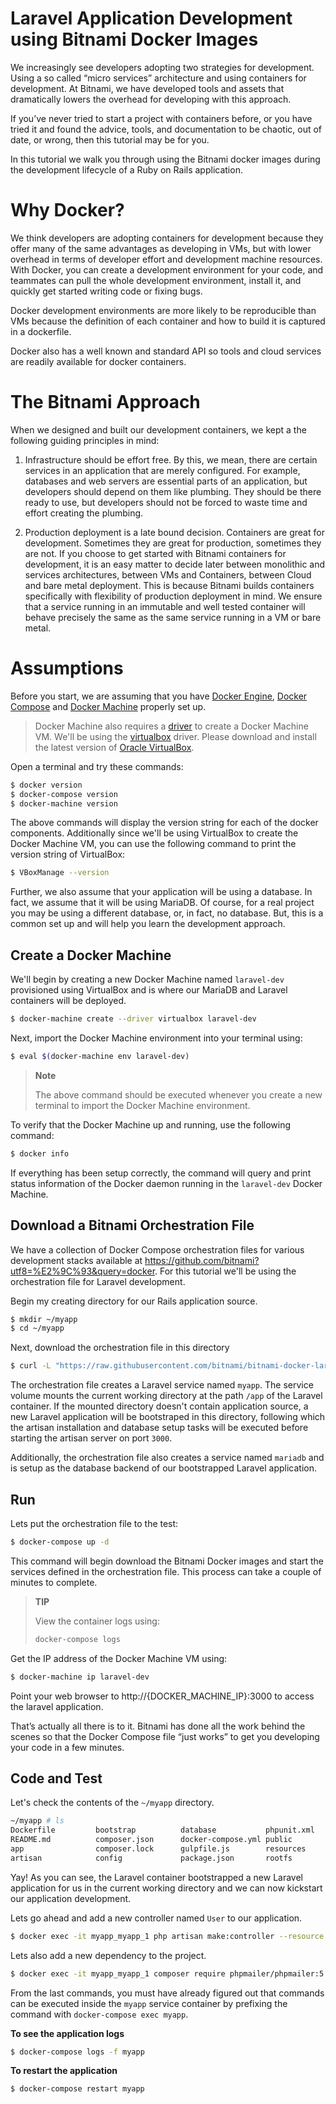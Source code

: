 # Laravel Application Development using Bitnami Docker Images

We increasingly see developers adopting two strategies for development. Using a so called “micro services” architecture and using containers for development. At Bitnami, we have developed tools and assets that dramatically lowers the overhead for developing with this approach.

If you’ve never tried to start a project with containers before, or you have tried it and found the advice, tools, and documentation to be chaotic, out of date, or wrong, then this tutorial may be for you.

In this tutorial we walk you through using the Bitnami docker images during the development lifecycle of a Ruby on Rails application.

# Why Docker?

We think developers are adopting containers for development because they offer many of the same advantages as developing in VMs, but with lower overhead in terms of developer effort and development machine resources. With Docker, you can create a development environment for your code, and teammates can pull the whole development environment, install it, and quickly get started writing code or fixing bugs.

Docker development environments are more likely to be reproducible than VMs because the definition of each container and how to build it is captured in a dockerfile.

Docker also has a well known and standard API so tools and cloud services are readily available for docker containers.

# The Bitnami Approach

When we designed and built our development containers, we kept a the following guiding principles in mind:

1. Infrastructure should be effort free. By this, we mean, there are certain services in an application that are merely configured. For example, databases and web servers are essential parts of an application, but developers should depend on them like plumbing. They should be there ready to use, but developers should not be forced to waste time and effort creating the plumbing.

2. Production deployment is a late bound decision. Containers are great for development. Sometimes they are great for production, sometimes they are not. If you choose to get started with Bitnami containers for development, it is an easy matter to decide later between monolithic and services architectures, between VMs and Containers, between Cloud and bare metal deployment. This is because Bitnami builds containers specifically with flexibility of production deployment in mind. We ensure that a service running in an immutable and well tested container will behave precisely the same as the same service running in a VM or bare metal.

# Assumptions

Before you start, we are assuming that you have [Docker Engine](https://www.docker.com/products/docker-engine), [Docker Compose](https://www.docker.com/products/docker-compose) and [Docker Machine](https://www.docker.com/products/docker-machine) properly set up.

> Docker Machine also requires a [driver](https://docs.docker.com/machine/drivers/) to create a Docker Machine VM. We'll be using the [virtualbox](https://docs.docker.com/machine/drivers/virtualbox/) driver. Please download and install the latest version of [Oracle VirtualBox](https://www.virtualbox.org).

Open a terminal and try these commands:

```bash
$ docker version
$ docker-compose version
$ docker-machine version
```

The above commands will display the version string for each of the docker components. Additionally since we'll be using VirtualBox to create the Docker Machine VM, you can use the following command to print the version string of VirtualBox:

```bash
$ VBoxManage --version
```

Further, we also assume that your application will be using a database. In fact, we assume that it will be using MariaDB. Of course, for a real project you may be using a different database, or, in fact, no database. But, this is a common set up and will help you learn the development approach.

## Create a Docker Machine

We'll begin by creating a new Docker Machine named `laravel-dev` provisioned using VirtualBox and is where our MariaDB and Laravel containers will be deployed.

```bash
$ docker-machine create --driver virtualbox laravel-dev
```

Next, import the Docker Machine environment into your terminal using:

```bash
$ eval $(docker-machine env laravel-dev)
```

> **Note**
>
> The above command should be executed whenever you create a new terminal to import the Docker Machine environment.

To verify that the Docker Machine up and running, use the following command:

```bash
$ docker info
```

If everything has been setup correctly, the command will query and print status information of the Docker daemon running in the `laravel-dev` Docker Machine.

## Download a Bitnami Orchestration File

We have a collection of Docker Compose orchestration files for various development stacks available at https://github.com/bitnami?utf8=%E2%9C%93&query=docker. For this tutorial we'll be using the orchestration file for Laravel development.

Begin my creating directory for our Rails application source.

```bash
$ mkdir ~/myapp
$ cd ~/myapp
```

Next, download the orchestration file in this directory

```bash
$ curl -L "https://raw.githubusercontent.com/bitnami/bitnami-docker-laravel/master/docker-compose.yml" > docker-compose.yml
```

The orchestration file creates a Laravel service named `myapp`. The service volume mounts the current working directory at the path `/app` of the Laravel container. If the mounted directory doesn't contain application source, a new Laravel application will be bootstraped in this directory, following which the artisan installation and database setup tasks will be executed before starting the artisan server on port `3000`.

Additionally, the orchestration file also creates a service named `mariadb` and is setup as the database backend of our bootstrapped Laravel application.

## Run

Lets put the orchestration file to the test:

```bash
$ docker-compose up -d
```

This command will begin download the Bitnami Docker images and start the services defined in the orchestration file. This process can take a couple of minutes to complete.

> **TIP**
>
> View the container logs using:
>
> ```bash
> docker-compose logs
> ```

Get the IP address of the Docker Machine VM using:

```bash
$ docker-machine ip laravel-dev
```

Point your web browser to http://{DOCKER_MACHINE_IP}:3000 to access the laravel application.

That’s actually all there is to it. Bitnami has done all the work behind the scenes so that the Docker Compose file “just works” to get you developing your code in a few minutes.

## Code and Test

Let's check the contents of the `~/myapp` directory.

```bash
~/myapp # ls
Dockerfile         bootstrap          database           phpunit.xml        server.php
README.md          composer.json      docker-compose.yml public             storage
app                composer.lock      gulpfile.js        resources          tests
artisan            config             package.json       rootfs             vendor
```

Yay! As you can see, the Laravel container bootstrapped a new Laravel application for us in the current working directory and we can now kickstart our application development.

Lets go ahead and add a new controller named `User` to our application.

```bash
$ docker exec -it myapp_myapp_1 php artisan make:controller --resource UserResourceController
```

Lets also add a new dependency to the project.

```bash
$ docker exec -it myapp_myapp_1 composer require phpmailer/phpmailer:5.2.*
```

From the last commands, you must have already figured out that commands can be executed inside the `myapp` service container by prefixing the command with `docker-compose exec myapp`.

**To see the application logs**

```bash
$ docker-compose logs -f myapp
```

**To restart the application**

```bash
$ docker-compose restart myapp
```
